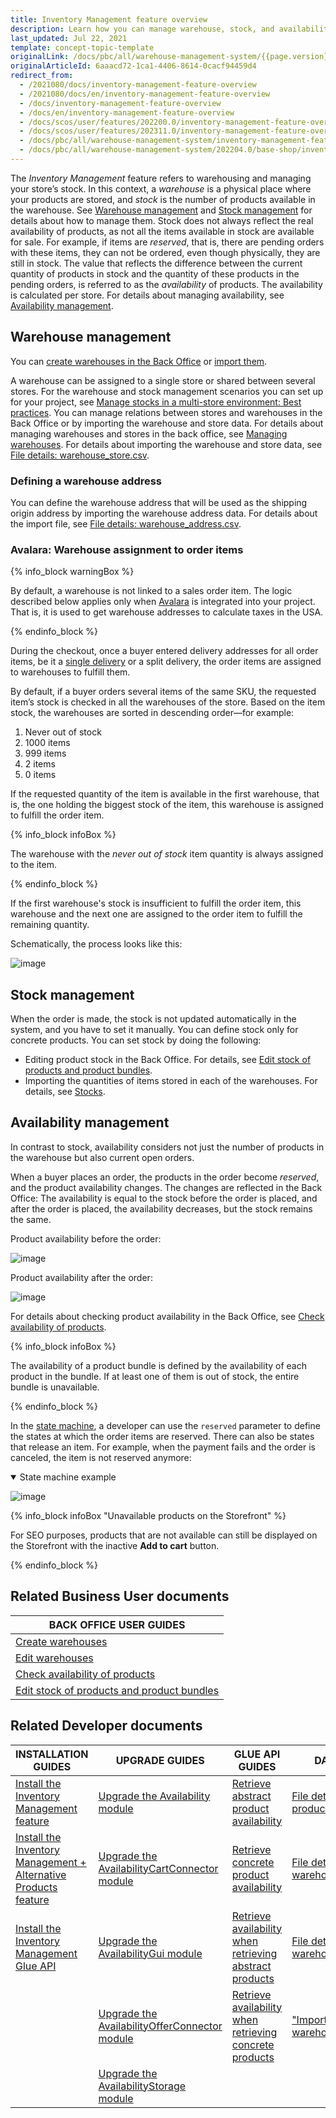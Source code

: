 ```yaml
---
title: Inventory Management feature overview
description: Learn how you can manage warehouse, stock, and availability with the Inventory Management feature
last_updated: Jul 22, 2021
template: concept-topic-template
originalLink: /docs/pbc/all/warehouse-management-system/{{page.version}}/base-shop/inventory-management-feature-overview.html-feature-overview
originalArticleId: 6aaacd72-1ca1-4406-8614-0cacf94459d4
redirect_from:
  - /2021080/docs/inventory-management-feature-overview
  - /2021080/docs/en/inventory-management-feature-overview
  - /docs/inventory-management-feature-overview
  - /docs/en/inventory-management-feature-overview
  - /docs/scos/user/features/202200.0/inventory-management-feature-overview.html
  - /docs/scos/user/features/202311.0/inventory-management-feature-overview.html
  - /docs/pbc/all/warehouse-management-system/inventory-management-feature-overview.html  
  - /docs/pbc/all/warehouse-management-system/202204.0/base-shop/inventory-management-feature-overview.html
---
```


The *Inventory Management* feature refers to warehousing and managing your store’s stock. In this context, a *warehouse* is a physical place where your products are stored, and *stock* is the number of products available in the warehouse. See [Warehouse management](#warehouse-management) and [Stock management](#stock-management) for details about how to manage them.
Stock does not always reflect the real availability of products, as not all the items available in stock are available for sale. For example, if items are *reserved*, that is, there are pending orders with these items, they can not be ordered, even though physically, they are still in stock. The value that reflects the difference between the current quantity of products in stock and the quantity of these products in the pending orders, is referred to as the *availability* of products. The availability is calculated per store. For details about managing availability, see [Availability management](#availability-management).

## Warehouse management

You can [create warehouses in the Back Office](/docs/pbc/all/warehouse-management-system/{{page.version}}/base-shop/manage-in-the-back-office/create-warehouses.html) or [import them](/docs/pbc/all/warehouse-management-system/{{page.version}}/base-shop/import-and-export-data/import-file-details-warehouse.csv.html).

A warehouse can be assigned to a single store or shared between several stores. For the warehouse and stock management scenarios you can set up for your project, see [Manage stocks in a multi-store environment: Best practices](/docs/pbc/all/warehouse-management-system/{{page.version}}/base-shop/extend-and-customize/manage-stocks-in-a-multi-store-environment-best-practices.html). You can manage relations between stores and warehouses in the Back Office or by importing the warehouse and store data. For details about managing warehouses and stores in the back office, see [Managing warehouses](/docs/pbc/all/warehouse-management-system/{{page.version}}/base-shop/manage-in-the-back-office/edit-warehouses.html). For details about importing the warehouse and store data, see [File details: warehouse_store.csv](/docs/pbc/all/warehouse-management-system/{{page.version}}/base-shop/import-and-export-data/import-file-details-warehouse-store.csv.html).

### Defining a warehouse address

You can define the warehouse address that will be used as the shipping origin address by importing the warehouse address data. For details about the import file, see [File details: warehouse_address.csv](/docs/pbc/all/warehouse-management-system/{{page.version}}/base-shop/import-and-export-data/import-file-details-warehouse-address.csv.html).

### Avalara: Warehouse assignment to order items

{% info_block warningBox %}

By default, a warehouse is not linked to a sales order item. The logic described below applies only when [Avalara](/docs/scos/user/features/{{site.version}}/tax-feature-overview.html) is integrated into your project. That is, it is used to get warehouse addresses to calculate taxes in the USA.

{% endinfo_block %}

During the checkout, once a buyer entered delivery addresses for all order items, be it a [single delivery](/docs/scos/user/features/{{site.version}}/order-management-feature-overview/split-delivery-overview.html) or a split delivery, the order items are assigned to warehouses to fulfill them.

By default, if a buyer orders several items of the same SKU, the requested item’s stock is checked in all the warehouses of the store. Based on the item stock, the warehouses are sorted in descending order—for example:

1. Never out of stock
2. 1000 items
3. 999 items
4. 2 items
5. 0 items

If the requested quantity of the item is available in the first warehouse, that is, the one holding the biggest stock of the item, this warehouse is assigned to fulfill the order item.

{% info_block infoBox %}

The warehouse with the *never out of stock* item quantity is always assigned to the item.

{% endinfo_block %}

If the first warehouse's stock is insufficient to fulfill the order item, this warehouse and the next one are assigned to the order item to fulfill the remaining quantity.

Schematically, the process looks like this:

![image](https://confluence-connect.gliffy.net/embed/image/74e2001e-4443-4e6c-b3d6-fafb14548702.png?utm_medium=live&utm_source=custom)

## Stock management

When the order is made, the stock is not updated automatically in the system, and you have to set it manually. You can define stock only for concrete products. You can set stock by doing the following:

* Editing product stock in the Back Office. For details, see [Edit stock of products and product bundles](/docs/pbc/all/warehouse-management-system/{{page.version}}/base-shop/manage-in-the-back-office/edit-stock-of-products-and-product-bundles.html).
* Importing the quantities of items stored in each of the warehouses. For details, see [Stocks](/docs/dg/dev/data-import/{{site.version}}/data-import-categories/catalog-setup/stocks/stocks.html).

## Availability management

In contrast to stock, availability considers not just the number of products in the warehouse but also current open orders.

When a buyer places an order, the products in the order become *reserved*, and the product availability changes. The changes are reflected in the Back Office: The availability is equal to the stock before the order is placed, and after the order is placed, the availability decreases, but the stock remains the same.

Product availability before the order:

![image](https://spryker.s3.eu-central-1.amazonaws.com/docs/Features/Inventory+Management/before-order-placement.png)

Product availability after the order:

![image](https://spryker.s3.eu-central-1.amazonaws.com/docs/Features/Inventory+Management/after-order-placement.png)

For details about checking product availability in the Back Office, see [Check availability of products](/docs/pbc/all/warehouse-management-system/{{page.version}}/base-shop/manage-in-the-back-office/check-availability-of-products.html).

{% info_block infoBox %}

The availability of a product bundle is defined by the availability of each product in the bundle. If at least one of them is out of stock, the entire bundle is unavailable.

{% endinfo_block %}

In the [state machine](/docs/pbc/all/order-management-system/{{page.version}}/base-shop/datapayload-conversion/state-machine/order-process-modelling-via-state-machines.html), a developer can use the `reserved` parameter to define the states at which the order items are reserved. There can also be states that release an item. For example, when the payment fails and the order is canceled, the item is not reserved anymore:

<details open>
<summary markdown='span'>State machine example</summary>

![image](https://spryker.s3.eu-central-1.amazonaws.com/docs/Features/Inventory+Management/state-machine.png)

</details>

{% info_block infoBox "Unavailable products on the Storefront" %}

For SEO purposes, products that are not available can still be displayed on the Storefront with the inactive **Add to cart** button.

{% endinfo_block %}

## Related Business User documents

|BACK OFFICE USER GUIDES|
|---|
| [Create warehouses](/docs/pbc/all/warehouse-management-system/{{page.version}}/base-shop/manage-in-the-back-office/create-warehouses.html)  |
| [Edit warehouses](/docs/pbc/all/warehouse-management-system/{{page.version}}/base-shop/manage-in-the-back-office/edit-warehouses.html) |
| [Check availability of products](/docs/pbc/all/warehouse-management-system/{{page.version}}/base-shop/manage-in-the-back-office/check-availability-of-products.html)  |
| [Edit stock of products and product bundles](/docs/pbc/all/warehouse-management-system/{{page.version}}/base-shop/manage-in-the-back-office/edit-stock-of-products-and-product-bundles.html)  |

## Related Developer documents

| INSTALLATION GUIDES | UPGRADE GUIDES | GLUE API GUIDES | DATA IMPORT | REFERENCES |
|---|---|---|---|-|
| [Install the Inventory Management feature](/docs/pbc/all/warehouse-management-system/{{site.version}}/base-shop/install-and-upgrade/install-features/install-the-inventory-management-feature.html) | [Upgrade the Availability module](/docs/pbc/all/warehouse-management-system/{{site.version}}/base-shop/install-and-upgrade/upgrade-modules/upgrade-the-availability-module.html) | [Retrieve abstract product availability](/docs/pbc/all/warehouse-management-system/{{page.version}}/base-shop/manage-using-glue-api/glue-api-retrieve-abstract-product-availability.html) | [File details: product_stock.csv](/docs/pbc/all/warehouse-management-system/{{page.version}}/base-shop/import-and-export-data/import-file-details-product-stock.csv.html) | [AvailabilityStorage module: reference information](/docs/scos/dev/feature-walkthroughs/{{site.version}}/inventory-management-feature-walkthrough/availabilitystorage-module-reference-informaton.html) |
| [Install the Inventory Management + Alternative Products feature](/docs/pbc/all/warehouse-management-system/{{site.version}}/base-shop/install-and-upgrade/install-features/install-the-inventory-management-alternative-products-feature.html) | [Upgrade the AvailabilityCartConnector module](/docs/pbc/all/warehouse-management-system/{{site.version}}/base-shop/install-and-upgrade/upgrade-modules/upgrade-the-availabilitycartconnector-module.html) | [Retrieve concrete product availability](/docs/pbc/all/warehouse-management-system/{{page.version}}/base-shop/manage-using-glue-api/glue-api-retrieve-concrete-product-availability.html) | [File details: warehouse_address.csv](/docs/pbc/all/warehouse-management-system/{{page.version}}/base-shop/import-and-export-data/import-file-details-warehouse-address.csv.html) | [Manage stocks in a multi-store environment: Best practices](/docs/pbc/all/warehouse-management-system/{{page.version}}/base-shop/extend-and-customize/manage-stocks-in-a-multi-store-environment-best-practices.html) |
| [Install the Inventory Management Glue API](/docs/pbc/all/warehouse-management-system/{{site.version}}/base-shop/install-and-upgrade/install-features/install-the-inventory-management-glue-api.html) | [Upgrade the AvailabilityGui module](/docs/pbc/all/warehouse-management-system/{{site.version}}/base-shop/install-and-upgrade/upgrade-modules/upgrade-the-availabilitygui-module.html) | [Retrieve availability when retrieving abstract products](/docs/pbc/all/warehouse-management-system/{{page.version}}/base-shop/manage-using-glue-api/glue-api-retrieve-availability-when-retrieving-abstract-products.html) | [File details: warehouse_store.csv](/docs/pbc/all/warehouse-management-system/{{page.version}}/base-shop/import-and-export-data/import-file-details-warehouse-store.csv.html) |  |
|| [Upgrade the AvailabilityOfferConnector module](/docs/pbc/all/warehouse-management-system/{{site.version}}/base-shop/install-and-upgrade/upgrade-modules/upgrade-the-availabilityofferconnector-module.html) | [Retrieve availability when retrieving concrete products](/docs/pbc/all/warehouse-management-system/{{page.version}}/base-shop/manage-using-glue-api/glue-api-retrieve-availability-when-retrieving-concrete-products.html) | ["Import file details: warehouse.csv"](/docs/pbc/all/warehouse-management-system/{{page.version}}/base-shop/import-and-export-data/import-file-details-warehouse.csv.html) |
| | [Upgrade the AvailabilityStorage module](/docs/pbc/all/warehouse-management-system/{{site.version}}/base-shop/install-and-upgrade/upgrade-modules/upgrade-the-availabilitystorage-module.html) | | |
